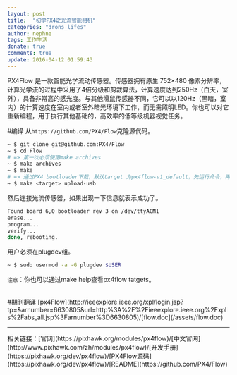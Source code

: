 ```yaml
---
layout: post
title:  "初学PX4之光流智能相机"
categories: "drons_lifes"
author: nephne
tags: 工作生活
donate: true
comments: true
update: 2016-04-12 01:59:43
---
```

PX4Flow 是一款智能光学流动传感器。传感器拥有原生 752×480 像素分辨率，计算光学流的过程中采用了4倍分级和剪裁算法，计算速度达到250Hz（白天，室外），具备非常高的感光度。与其他滑鼠传感器不同，它可以以120Hz（黑暗，室内）的计算速度在室内或者室外暗光环境下工作，而无需照明LED。你也可以对它重新编程，用于执行其他基础的，高效率的低等级机器视觉任务。 

<!--more-->
#编译
从`https://github.com/PX4/Flow`克隆源代码。

```sh
~ $ git clone git@github.com:PX4/Flow
~ $ cd Flow
# => 第一次必须使用make archives
~ $ make archives
~ $ make
# => 通过PX4 bootloader下载，默认target 为px4flow-v1_default，先运行命令，再连接电路板
~ $ make <target> upload-usb
```
然后连接光流传感器，如果出现一下信息就表示成功了。

```sh
Found board 6,0 bootloader rev 3 on /dev/ttyACM1
erase...
program...
verify...
done, rebooting.
```
用户必须在plugdev组。

```sh
~ $ sudo usermod -a -G plugdev $USER
```

`注意`：你也可以通过make help查看px4flow tatgets。

<br>
#期刊翻译
[px4Flow](http://ieeexplore.ieee.org/xpl/login.jsp?tp=&arnumber=6630805&url=http%3A%2F%2Fieeexplore.ieee.org%2Fxpls%2Fabs_all.jsp%3Farnumber%3D6630805)/[flow.doc](/assets/flow.doc)

<hr>
相关链接：[官网](https://pixhawk.org/modules/px4flow)/[中文官网](http://www.pixhawk.com/zh/modules/px4flow)/[开发手册](https://pixhawk.org/dev/px4flow)/[PX4Flow源码](https://pixhawk.org/dev/px4flow)/[README](https://github.com/PX4/Flow)